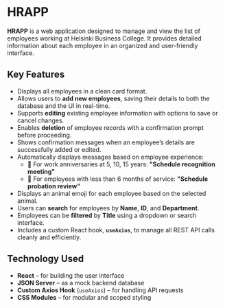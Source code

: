 # HRAPP

**HRAPP** is a web application designed to manage and view the list of employees working at Helsinki Business College. It provides detailed information about each employee in an organized and user-friendly interface.

## Key Features

- Displays all employees in a clean card format.
- Allows users to **add new employees**, saving their details to both the database and the UI in real-time.
- Supports **editing** existing employee information with options to save or cancel changes.
- Enables **deletion** of employee records with a confirmation prompt before proceeding.
- Shows confirmation messages when an employee’s details are successfully added or edited.
- Automatically displays messages based on employee experience:
  - 🎉 For work anniversaries at 5, 10, 15 years: **"Schedule recognition meeting"**
  - 🔔 For employees with less than 6 months of service: **"Schedule probation review"**
- Displays an animal emoji for each employee based on the selected animal.
- Users can **search** for employees by **Name**, **ID**, and **Department**.
- Employees can be **filtered** by **Title** using a dropdown or search interface.
- Includes a custom React hook, **`useAxios`**, to manage all REST API calls cleanly and efficiently.

## Technology Used

- **React** – for building the user interface
- **JSON Server** – as a mock backend database
- **Custom Axios Hook** (`useAxios`) – for handling API requests
- **CSS Modules** – for modular and scoped styling
